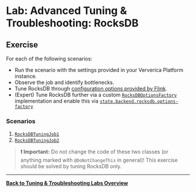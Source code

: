 <!--
Licensed to the Apache Software Foundation (ASF) under one
or more contributor license agreements.  See the NOTICE file
distributed with this work for additional information
regarding copyright ownership.  The ASF licenses this file
to you under the Apache License, Version 2.0 (the
"License"); you may not use this file except in compliance
with the License.  You may obtain a copy of the License at

  http://www.apache.org/licenses/LICENSE-2.0

Unless required by applicable law or agreed to in writing,
software distributed under the License is distributed on an
"AS IS" BASIS, WITHOUT WARRANTIES OR CONDITIONS OF ANY
KIND, either express or implied.  See the License for the
specific language governing permissions and limitations
under the License.
-->

# Lab: Advanced Tuning & Troubleshooting: RocksDB

## Exercise

For each of the following scenarios:

* Run the scenario with the settings provided in your Ververica Platform instance.
* Observe the job and identify bottlenecks.
* Tune RocksDB through [configuration options provided by Flink](https://nightlies.apache.org/flink/flink-docs-release-1.14/docs/deployment/config/#advanced-rocksdb-state-backends-options).
* (Expert) Tune RocksDB further via a custom [`RocksDBOptionsFactory`](https://github.com/apache/flink/blob/release-1.14.0/flink-state-backends/flink-statebackend-rocksdb/src/main/java/org/apache/flink/contrib/streaming/state/RocksDBOptionsFactory.java) implementation and enable this via [`state.backend.rocksdb.options-factory`](https://nightlies.apache.org/flink/flink-docs-release-1.14/docs/deployment/config/#state-backend-rocksdb-options-factory)

### Scenarios

1. [`RocksDBTuningJob1`](src/provided/java/com/ververica/flink/training/provided/RocksDBTuningJob1.java)
2. [`RocksDBTuningJob2`](src/provided/java/com/ververica/flink/training/provided/RocksDBTuningJob2.java)

> **:heavy_exclamation_mark: Important:** Do not change the code of these two classes (or anything marked with `@DoNotChangeThis` in general)! This exercise should be solved by tuning RocksDB only.

-----

[**Back to Tuning & Troubleshooting Labs Overview**](../README.md)
